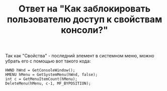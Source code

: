 ﻿---
title: "Ответ на \"Как заблокировать пользователю доступ к свойствам консоли?\""
se.owner.user_id: 240512
se.owner.display_name: "MSDN.WhiteKnight"
se.owner.link: "https://ru.stackoverflow.com/users/240512/msdn-whiteknight"
se.answer_id: 950989
se.question_id: 948922
se.post_type: answer
se.is_accepted: True
---
<p>Так как "Свойства" - последний элемент в системном меню, можно убрать его с помощью вот такого кода:</p>

<pre><code>HWND hWnd = GetConsoleWindow();
HMENU hMenu = GetSystemMenu(hWnd, false);
int c = GetMenuItemCount(hMenu); 
DeleteMenu(hMenu, c-1, MF_BYPOSITION);
</code></pre>
